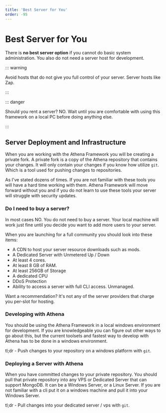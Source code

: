 ```yaml
---
title: 'Best Server for You'
order: -95
---
```


# Best Server for You

There is **no best server option** if you cannot do basic system administration. You also do not need a server host for development.

::: warning

Avoid hosts that do not give you full control of your server. Server hosts like Zap.

:::

::: danger

Should you rent a server? NO. Wait until you are comfortable with using this framework on a local PC before doing anything else.

:::

## Server Deployment and Infrastructure

When you are working with the Athena Framework you will be creating a private fork. A private fork is a copy of the Athena repository that contains your changes. It will only contain your changes if you know how utilize `git`. Which is a tool used for pushing changes to repositories.

As I've stated dozens of times. If you are not familiar with these tools you will have a hard time working with them. Athena Framework will move forward without you and if you do not learn to use these tools your server will struggle with security updates.

### Do I need to buy a server?

In most cases NO. You do not need to buy a server. Your local machine will work just fine until you decide you want to add more users to your server.&#x20;

When you are launching for a full community you should look into these items:

* A CDN to host your server resource downloads such as mods.
* A Dedicated Server with Unmetered Up / Down
* At least 4 cores.
* At least 8 GB of RAM.
* At least 256GB of Storage
* A dedicated CPU
* DDoS Protection
* Ability to access a server with full CLI access. Unmanaged.

Want a recommendation? It's not any of the server providers that charge you per-slot for hosting.

### Developing with Athena

You should be using the Athena Framework in a local windows environment for development. If you are knowledgeable you can figure out other ways to go about this, but the current toolsets and fastest way to develop with Athena has to be done in a windows environment.

tl;dr - Push changes to your repository on a windows platform with `git`.

### Deploying a Server with Athena

When you have committed changes to your private repository. You should pull that private repository into any VPS or Dedicated Server that can support MongoDB. It can be a Windows Server, or a Linux Server. If you are not familiar with a cli put it on a windows machine and pull it into your Windows Server.

tl;dr - Pull changes into your dedicated server / vps with `git`.











